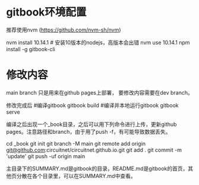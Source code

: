 # gitbook环境配置
推荐使用nvm (https://github.com/nvm-sh/nvm)

nvm install 10.14.1 # 安装10版本的nodejs，高版本会出错
nvm use 10.14.1
npm install -g gitbook-cli


# 修改内容
main branch 只是用来在github pages上部署，
要修改内容需要在dev branch。

修改完成后
#编译gitbook
gitbook build 
#编译并本地运行gitbook
gitbook serve

编译之后出现一个_book目录，之后可以用下列命令进行上传，更新github pages。注意路径和branch，由于用了push -f，有可能导致数据丢失。

cd _book
git init
git branch -M main
git remote add origin git@github.com:circuitnet/circuitnet.github.io.git
git add .
git commit -m 'update'
git push -uf origin main


主目录下的SUMMARY.md是gitbook的目录，README.md是gitbook的首页，其他页分散在各个目录里，可以在SUMMARY.md中查看。